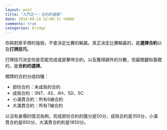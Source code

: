 ```yaml
---
layout: post
title: "入門之一：合約的選擇"
date: 2014-09-14 12:06:11 +0800
comments: true
categories: bridge
---
```


你與對家手牌的強弱，不會決定比賽的輸贏。真正決定比賽輸贏的，是**選擇合約**以及**打牌技巧**。

打牌技巧決定你是否能完成或是擊垮合約，以及獲得額外的分數，但最關鍵和基礎的，是**合約的選擇**。

橋牌的合約分成四種：

* 部份合約：未成局的合約
* 成局合約：3NT、4S、4H、5D、5C
* 小滿貫合約：所有6線合約
* 大滿貫合約：所有7線合約

以沒有身價的情況為例，完成部份合約的獎分是50分，成局合約是350分，小滿貫合約是850分，大滿貫合約則是1850分。
